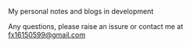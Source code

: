 My personal notes and blogs in development

Any questions, please raise an issure or contact me at fx16150599@gmail.com
